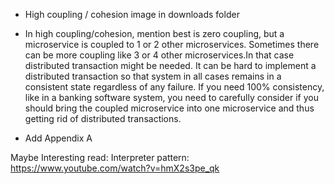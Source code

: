 - High coupling / cohesion image in downloads folder
- In high coupling/cohesion, mention best is zero coupling, but a microservice is coupled to 1 or 2
  other microservices. Sometimes there can be more coupling like 3 or 4 other microservices.In that case
  distributed transaction might be needed. It can be hard to implement a distributed transaction so that system
  in all cases remains in a consistent state regardless of any failure. If you need 100% consistency, like in a banking
  software system, you need to carefully consider if you should bring the coupled microservice into one microservice and
  thus getting rid of distributed transactions.
  
- Add Appendix A

Maybe Interesting read:
Interpreter pattern: https://www.youtube.com/watch?v=hmX2s3pe_qk